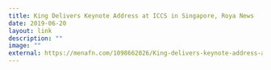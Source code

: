 ```yaml
---
title: King Delivers Keynote Address at ICCS in Singapore, Roya News
date: 2019-06-20
layout: link
description: ""
image: ""
external: https://menafn.com/1098662026/King-delivers-keynote-address-at-International-Conference-on-Cohesive-Societies-in-Singapore
---
```

